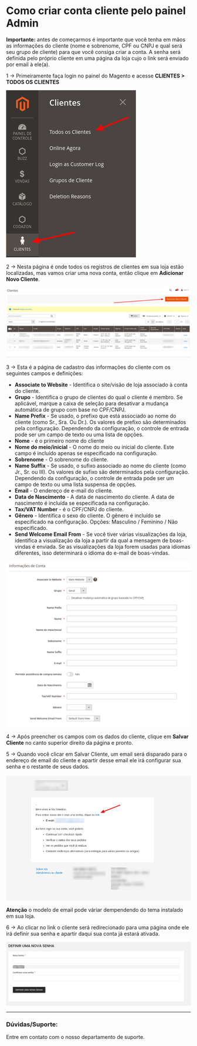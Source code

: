 # Como criar conta cliente pelo painel Admin

**Importante:** antes de começarmos é importante que você tenha em mãos as informações do cliente (nome e sobrenome, CPF ou CNPJ e qual será seu grupo de cliente) para que você consiga criar a conta. A senha será definida pelo próprio cliente em uma página da loja cujo o link será enviado por email à ele(a).

1 -> Primeiramente faça login no painel do Magento e acesse **CLIENTES > TODOS OS CLIENTES**

![criando clientes](https://github.com/Oficina-do-Dev/Tutoriais/blob/main/Magento_2/064%20-%20Como%20criar%20conta%20cliente%20pelo%20painel%20Admin/images/image1.png)

2 -> Nesta página é onde todos os registros de clientes em sua loja estão localizadas, mas vamos criar uma nova conta, então clique em **Adicionar Novo Cliente**.

![criando clientes](https://github.com/Oficina-do-Dev/Tutoriais/blob/main/Magento_2/064%20-%20Como%20criar%20conta%20cliente%20pelo%20painel%20Admin/images/image2.png)

3 -> Esta é a página de cadastro das informações do cliente com os seguintes campos e definições:

- **Associate to Website** - Identifica o site/visão de loja associado à conta do cliente.
- **Grupo** - Identifica o grupo de clientes do qual o cliente é membro. Se aplicável, marque a caixa de seleção para desativar a mudança automática de grupo com base no CPF/CNPJ.
- **Name Prefix** - Se usado, o prefixo que está associado ao nome do cliente (como Sr., Sra. Ou Dr.). Os valores de prefixo são determinados pela configuração. Dependendo da configuração, o controle de entrada pode ser um campo de texto ou uma lista de opções.
- **Nome** - é o primeiro nome do cliente
- **Nome do meio/inicial** - O nome do meio ou inicial do cliente. Este campo é incluído apenas se especificado na configuração.
- **Sobrenome** - O sobrenome do cliente.
- **Name Suffix** - Se usado, o sufixo associado ao nome do cliente (como Jr., Sr. ou III). Os valores de sufixo são determinados pela configuração. Dependendo da configuração, o controle de entrada pode ser um campo de texto ou uma lista suspensa de opções.
- **Email** - O endereço de e-mail do cliente.
- **Data de Nascimento** - A data de nascimento do cliente. A data de nascimento é incluída se especificada na configuração.
- **Tax/VAT Number** - é o CPF/CNPJ do cliente.
- **Gênero** - Identifica o sexo do cliente. O gênero é incluído se especificado na configuração. Opções: Masculino / Feminino / Não especificado.
- **Send Welcome Email From** - Se você tiver várias visualizações da loja, identifica a visualização da loja a partir da qual a mensagem de boas-vindas é enviada. Se as visualizações da loja forem usadas para idiomas diferentes, isso determinará o idioma do e-mail de boas-vindas.

![criando clientes](https://github.com/Oficina-do-Dev/Tutoriais/blob/main/Magento_2/064%20-%20Como%20criar%20conta%20cliente%20pelo%20painel%20Admin/images/image3.png)

4 -> Após preencher os campos com os dados do cliente, clique em **Salvar Cliente** no canto superior direito da página e pronto.

5 -> Quando você clicar em Salvar Cliente, um email será disparado para o endereço de email do cliente e apartir desse email ele irá configurar sua senha e o restante de seus dados.

![criando clientes](https://github.com/Oficina-do-Dev/Tutoriais/blob/main/Magento_2/064%20-%20Como%20criar%20conta%20cliente%20pelo%20painel%20Admin/images/image4.png)

**Atenção** o modelo de email pode váriar dempendendo do tema instalado em sua loja. 

6 -> Ao clicar no link o cliente será redirecionado para uma página onde ele irá definir sua senha e apartir daqui sua conta já estará ativada.

![criando clientes](https://github.com/Oficina-do-Dev/Tutoriais/blob/main/Magento_2/064%20-%20Como%20criar%20conta%20cliente%20pelo%20painel%20Admin/images/image5.png)

<hr>

### Dúvidas/Suporte:
Entre em contato com o nosso departamento de suporte.